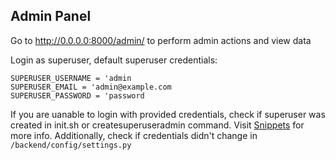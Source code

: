 ## Admin Panel

Go to http://0.0.0.0:8000/admin/ to perform admin actions and view data

Login as superuser, default superuser credentials:
```
SUPERUSER_USERNAME = 'admin
SUPERUSER_EMAIL = 'admin@example.com
SUPERUSER_PASSWORD = 'password
```

If you are uanable to login with provided credentials, check if superuser was created in init.sh or createsuperuseradmin command.
Visit [Snippets](docs/backend/snippets.md) for more info.
Additionally, check if credentials didn't change in `/backend/config/settings.py`

